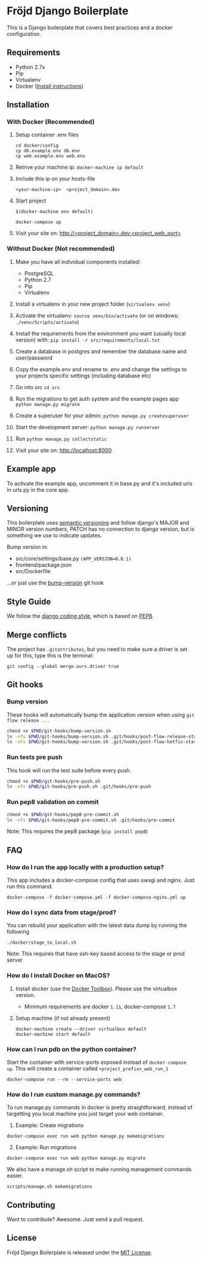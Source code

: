 # Fröjd Django Boilerplate

This is a Django boilerplate that covers best practices and a docker configuration.


## Requirements

- Python 2.7x
- Pip
- Virtualenv
- Docker ([Install instructions](#how-do-i-install-docker-on-macos))


## Installation

### With Docker (Recommended)

1. Setup container .env files

    ```
    cd docker/config
    cp db.example.env db.env
    cp web.example.env web.env
    ```

2. Retrive your machine ip: `docker-machine ip default`
3. Include this ip on your hosts-file

    ```
    <your-machine-ip>  <project_domain>.dev
    ```

4. Start project

    ```
    $(docker-machine env default)

    docker-compose up
    ```

5. Visit your site on: [http://<project_domain>.dev:<project_web_port>](http://<project_domain>.dev:<project_web_port>)


### Without Docker (Not recommended)

1. Make you have all individual components installed:
    - PostgreSQL
    - Python 2.7
    - Pip
    - Virtualenv

2. Install a virtualenv in your new project folder (`virtualenv venv`)
3. Activate the virtualenv: `source venv/bin/activate` (or on windows: `./venv/Scripts/activate`)
4. Install the requirements from the environment you want (usually local version) with: `pip install -r src/requirements/local.txt`
5. Create a database in postgres and remember the database name and user/password
6. Copy the example.env and rename to .env and change the settings to your projects specific settings (including database etc)
7. Go into src `cd src`
8. Run the migrations to get auth system and the example pages app `python manage.py migrate`
9. Create a superuser for your admin: `python manage.py createsuperuser`
10. Start the development server: `python manage.py runserver`
11. Run `python manage.py collectstatic`
12. Visit your site on: [http://localhost:8000](http://localhost:8000)


## Example app

To activate the example app, uncomment it in base.py and it's included urls in urls.py in the core app.


## Versioning

This boilerplate uses [semantic versioning](http://semver.org/) and follow django's MAJOR and MINOR version numbers, PATCH has no connection to django version, but is something we use to indicate updates.

Bump version in:

- src/core/settings/base.py `(APP_VERSION=0.0.1)`
- frontend/package.json
- src/Dockerfile

...or just use the [bump-version](#bump-version) git hook


## Style Guide

We follow the [django coding style](https://docs.djangoproject.com/en/1.9/internals/contributing/writing-code/coding-style/), which is based on [PEP8](https://www.python.org/dev/peps/pep-0008).


## Merge conflicts

The project has `.gitattributes`, but you need to make sure a driver is set up for this, type this is the terminal:

```
git config --global merge.ours.driver true
```


## Git hooks

### Bump version

These hooks will automatically bump the application version when using `git flow release ...`

```bash
chmod +x $PWD/git-hooks/bump-version.sh
ln -nfs $PWD/git-hooks/bump-version.sh .git/hooks/post-flow-release-start
ln -nfs $PWD/git-hooks/bump-version.sh .git/hooks/post-flow-hotfix-start
```

### Run tests pre push

This hook will run the test suite before every push.

```bash
chmod +x $PWD/git-hooks/pre-push.sh
ln -nfs $PWD/git-hooks/pre-push.sh .git/hooks/pre-push
```

### Run pep8 validation on commit

```bash
chmod +x $PWD/git-hooks/pep8-pre-commit.sh
ln -nfs $PWD/git-hooks/pep8-pre-commit.sh .git/hooks/pre-commit
```

Note: This requires the pep8 package (`pip install pep8`)


## FAQ

### How do I run the app locally with a production setup?

This app includes a docker-compose config that uses uwsgi and nginx. Just run this command.

```
docker-compose -f docker-compose.yml -f docker-compose-nginx.yml up
```

### How do I sync data from stage/prod?

You can rebuild your application with the latest data dump by running the following

```
./docker/stage_to_local.sh
```

Note: This requires that have ssh-key based access to the stage or prod server

### How do I install Docker on MacOS?

1. Install docker (use the [Docker Toolbox](https://www.docker.com/products/docker-toolbox)). Please use the virtualbox version.
    - Minimum requirements are docker `1.11`, docker-compose `1.7`

2. Setup machine (if not already present)

    ```
    docker-machine create --driver virtualbox default
    docker-machine start default
    ```

### How can I run pdb on the python container?

Start the container with service-ports exposed instead of `docker-compose up`. This will create a container called `<project_prefix>_web_run_1`

```
docker-compose run --rm --service-ports web
```


### How do I run custom manage.py commands?

To run manage.py commands in docker is pretty straightforward, instead of targetting you local machine you just target your web container.

1. Example: Create migrations

```
docker-compose exec run web python manage.py makemigrations
```

2. Example: Run migrations

```
docker-compose exec run web python manage.py migrate
```

We also have a manage.sh script to make running management commands easier.

```
scripts/manage.sh makemigrations
```


## Contributing

Want to contribute? Awesome. Just send a pull request.


## License

Fröjd Django Boilerplate is released under the [MIT License](http://www.opensource.org/licenses/MIT).
